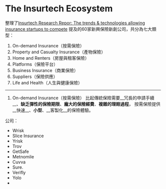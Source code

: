 # The Insurtech Ecosystem

整理了[Insurtech Research Repor: The trends & technologies allowing insurance startups to compete](https://www.businessinsider.com/insurtech-insurance-technology-report)
提及的60家新興保險新創公司，共分為七大類型：

1. On-demand Insurance（按需保險）
2. Property and Casualty Insurance（產物保險）
3. Home and Renters（房屋與租客保險）
4. Platforms（保險平台）
5. Business Insurance（商業保險）
6. Suppliers（保險供應）
7. Life and Health（人生與健康保險）

---

1. On-demand Insurance（按需保險）
比起傳統保險需要__冗長的申請手續__、__缺乏彈性的保險期限__、__龐大的保險經費__、__複雜的理賠過程__，
按需保險提供__快速__、__小型__、__客製化__的保險體驗。

公司：
- Wrisk
- Slice Insurance
- Yrisk
- Trov
- GetSafe
- Metnomile
- Cuvva
- Sure.
- Verifly
- Yolo
- 

